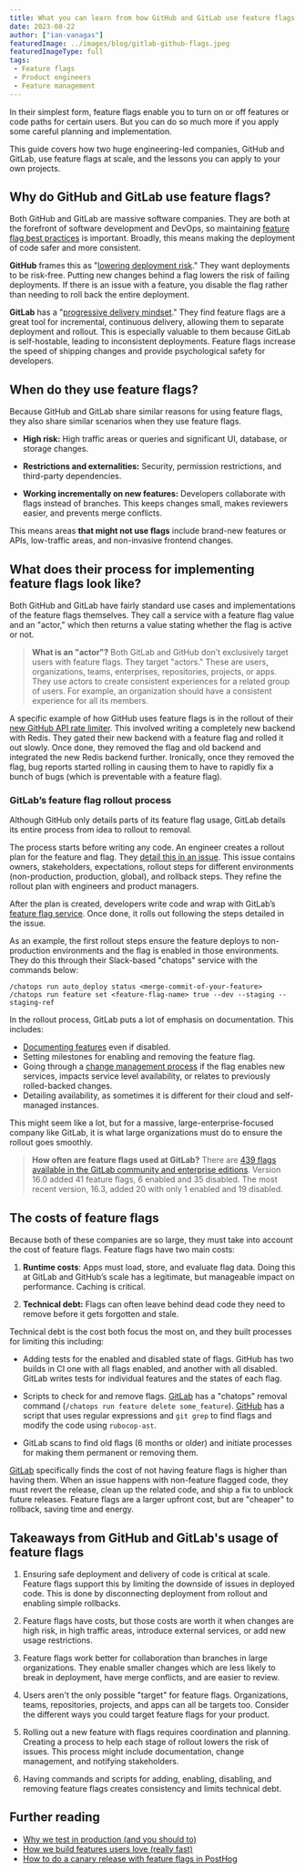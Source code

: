 ```yaml
---
title: What you can learn from how GitHub and GitLab use feature flags
date: 2023-08-22
author: ["ian-vanagas"]
featuredImage: ../images/blog/gitlab-github-flags.jpeg
featuredImageType: full
tags:
 - Feature flags
 - Product engineers
 - Feature management
---
```


In their simplest form, feature flags enable you to turn on or off features or code paths for certain users. But you can do so much more if you apply some careful planning and implementation.

This guide covers how two huge engineering-led companies, GitHub and GitLab, use feature flags at scale, and the lessons you can apply to your own projects.

## Why do GitHub and GitLab use feature flags?

Both GitHub and GitLab are massive software companies. They are both at the forefront of software development and DevOps, so maintaining [feature flag best practices](/blog/feature-flag-best-practices) is important. Broadly, this means making the deployment of code safer and more consistent.

**GitHub** frames this as "[lowering deployment risk](https://github.blog/2021-04-27-ship-code-faster-safer-feature-flags/#reducing-deployment-risk)." They want deployments to be risk-free. Putting new changes behind a flag lowers the risk of failing deployments. If there is an issue with a feature, you disable the flag rather than needing to roll back the entire deployment.

**GitLab** has a "[progressive delivery mindset](https://about.gitlab.com/blog/2019/08/06/feature-flags-continuous-delivery/)." They find feature flags are a great tool for incremental, continuous delivery, allowing them to separate deployment and rollout. This is especially valuable to them because GitLab is self-hostable, leading to inconsistent deployments. Feature flags increase the speed of shipping changes and provide psychological safety for developers.

## When do they use feature flags?

Because GitHub and GitLab share similar reasons for using feature flags, they also share similar scenarios when they use feature flags.

- **High risk:** High traffic areas or queries and significant UI, database, or storage changes.

- **Restrictions and externalities:** Security, permission restrictions, and third-party dependencies.

- **Working incrementally on new features:** Developers collaborate with flags instead of branches. This keeps changes small, makes reviewers easier, and prevents merge conflicts.

This means areas **that might not use flags** include brand-new features or APIs, low-traffic areas, and non-invasive frontend changes.

## What does their process for implementing feature flags look like?

Both GitHub and GitLab have fairly standard use cases and implementations of the feature flags themselves. They call a service with a feature flag value and an "actor," which then returns a value stating whether the flag is active or not.

> **What is an "actor"?** Both GitLab and GitHub don’t exclusively target users with feature flags. They target "actors." These are users, organizations, teams, enterprises, repositories, projects, or apps. They use actors to create consistent experiences for a related group of users. For example, an organization should have a consistent experience for all its members.

A specific example of how GitHub uses feature flags is in the rollout of their [new GitHub API rate limiter](https://github.blog/2021-04-05-how-we-scaled-github-api-sharded-replicated-rate-limiter-redis/). This involved writing a completely new backend with Redis. They gated their new backend with a feature flag and rolled it out slowly. Once done, they removed the flag and old backend and integrated the new Redis backend further. Ironically, once they removed the flag, bug reports started rolling in causing them to have to rapidly fix a bunch of bugs (which is preventable with a feature flag). 

### GitLab’s feature flag rollout process

Although GitHub only details parts of its feature flag usage, GitLab details its entire process from idea to rollout to removal. 

The process starts before writing any code. An engineer creates a rollout plan for the feature and flag. They [detail this in an issue](https://gitlab.com/gitlab-org/gitlab/-/blob/master/.gitlab/issue_templates/Feature%20Flag%20Roll%20Out.md). This issue contains owners, stakeholders, expectations, rollout steps for different environments (non-production, production, global), and rollback steps. They refine the rollout plan with engineers and product managers.

After the plan is created, developers write code and wrap with GitLab’s [feature flag service](/blog/feature-flags-as-a-service). Once done, it rolls out following the steps detailed in the issue. 

As an example, the first rollout steps ensure the feature deploys to non-production environments and the flag is enabled in those environments. They do this through their Slack-based "chatops" service with the commands below:

```
/chatops run auto_deploy status <merge-commit-of-your-feature>
/chatops run feature set <feature-flag-name> true --dev --staging --staging-ref
```

In the rollout process, GitLab puts a lot of emphasis on documentation. This includes:

- [Documenting features](https://docs.gitlab.com/ee/development/documentation/feature_flags.html) even if disabled.
- Setting milestones for enabling and removing the feature flag.
- Going through a [change management process](https://about.gitlab.com/handbook/engineering/infrastructure/change-management/#feature-flags-and-the-change-management-process) if the flag enables new services, impacts service level availability, or relates to previously rolled-backed changes.
- Detailing availability, as sometimes it is different for their cloud and self-managed instances.

This might seem like a lot, but for a massive, large-enterprise-focused company like GitLab, it is what large organizations must do to ensure the rollout goes smoothly.

> **How often are feature flags used at GitLab?** There are [439 flags available in the GitLab community and enterprise editions](https://docs.gitlab.com/ee/user/feature_flags.html). Version 16.0 added 41 feature flags, 6 enabled and 35 disabled. The most recent version, 16.3, added 20 with only 1 enabled and 19 disabled.

## The costs of feature flags

Because both of these companies are so large, they must take into account the cost of feature flags. Feature flags have two main costs:

1. **Runtime costs**: Apps must load, store, and evaluate flag data. Doing this at GitLab and GitHub’s scale has a legitimate, but manageable impact on performance. Caching is critical.

2. **Technical debt:** Flags can often leave behind dead code they need to remove before it gets forgotten and stale.

Technical debt is the cost both focus the most on, and they built processes for limiting this including:

- Adding tests for the enabled and disabled state of flags. GitHub has two builds in CI one with all flags enabled, and another with all disabled. GitLab writes tests for individual features and the states of each flag.

- Scripts to check for and remove flags. [GitLab](https://docs.gitlab.com/ee/development/feature_flags/controls.html/#cleanup-chatops) has a "chatops" removal command (`/chatops run feature delete some_feature`). [GitHub](https://github.blog/2021-04-27-ship-code-faster-safer-feature-flags/#the-cost-of-a-feature-flag) has a script that uses regular expressions and `git grep` to find flags and modify the code using `rubocop-ast`.

- GitLab scans to find old flags (6 months or older) and initiate processes for making them permanent or removing them.

[GitLab](https://about.gitlab.com/handbook/product-development-flow/feature-flag-lifecycle/#the-cost-of-feature-flags) specifically finds the cost of not having feature flags is higher than having them. When an issue happens with non-feature flagged code, they must revert the release, clean up the related code, and ship a fix to unblock future releases. Feature flags are a larger upfront cost, but are "cheaper" to rollback, saving time and energy. 

## Takeaways from GitHub and GitLab's usage of feature flags

1. Ensuring safe deployment and delivery of code is critical at scale. Feature flags support this by limiting the downside of issues in deployed code. This is done by disconnecting deployment from rollout and enabling simple rollbacks. 

2. Feature flags have costs, but those costs are worth it when changes are high risk, in high traffic areas, introduce external services, or add new usage restrictions.

3. Feature flags work better for collaboration than branches in large organizations. They enable smaller changes which are less likely to break in deployment, have merge conflicts, and are easier to review.

4. Users aren't the only possible "target" for feature flags. Organizations, teams, repositories, projects, and apps can all be targets too. Consider the different ways you could target feature flags for your product.

5. Rolling out a new feature with flags requires coordination and planning. Creating a process to help each stage of rollout lowers the risk of issues. This process might include documentation, change management, and notifying stakeholders.

6. Having commands and scripts for adding, enabling, disabling, and removing feature flags creates consistency and limits technical debt.

## Further reading

- [Why we test in production (and you should to)](/product-engineers/testing-in-production)
- [How we build features users love (really fast)](/blog/measuring-feature-success)
- [How to do a canary release with feature flags in PostHog](/tutorials/canary-release)
